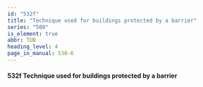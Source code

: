 ```yaml
---
id: "532f"
title: "Technique used for buildings protected by a barrier"
series: "500"
is_element: true
abbr: TUB
heading_level: 4
page_in_manual: 530-6
---
```


#### 532f Technique used for buildings protected by a barrier